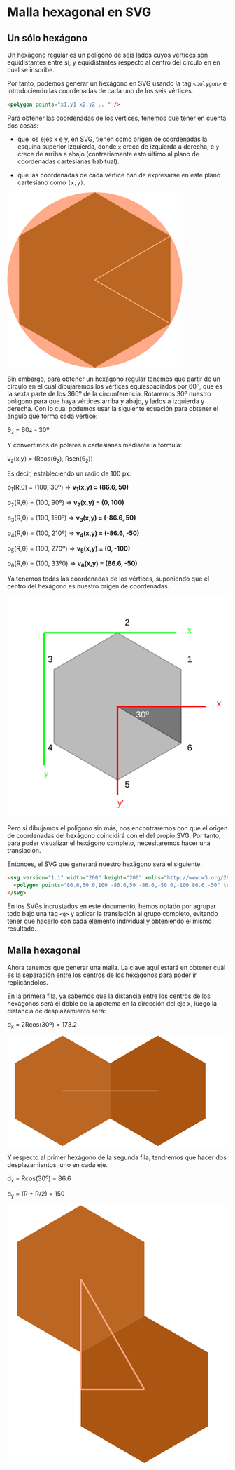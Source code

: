 # Malla hexagonal en SVG

## Un sólo hexágono

Un hexágono regular es un polígono de seis lados cuyos vértices son equidistantes entre sí, y equidistantes respecto al centro del círculo en en cual se inscribe.

Por tanto, podemos generar un hexágono en SVG usando la tag `<polygon>` e introduciendo las coordenadas de cada uno de los seis vértices.

```html
<polygon points="x1,y1 x2,y2 ..." />
```

Para obtener las coordenadas de los vertices, tenemos que tener en cuenta dos cosas:

- que los ejes x e y, en SVG, tienen como origen de coordenadas la esquina superior izquierda, donde `x` crece de izquierda a derecha, e `y` crece de arriba a abajo (contrariamente esto último al plano de coordenadas cartesianas habitual). 

- que las coordenadas de cada vértice han de expresarse en este plano cartesiano como `(x,y)`.

![Hexagon](./hexagon1.svg)

Sin embargo, para obtener un hexágono regular tenemos que partir de un círculo en el cual dibujaremos los vértices equiespaciados por 60º, que es la sexta parte de los 360º de la circunferencia. Rotaremos 30º nuestro polígono para que haya vértices arriba y abajo, y lados a izquierda y derecha. Con lo cual podemos usar la siguiente ecuación para obtener el ángulo que forma cada vértice:

θ<sub>z</sub> = 60z - 30º

Y convertimos de polares a cartesianas mediante la fórmula:

v<sub>z</sub>(x,y) = (Rcos(θ<sub>z</sub>), Rsen(θ<sub>z</sub>))

Es decir, estableciendo un radio de 100 px:

ρ<sub>1</sub>(R,θ) = (100, 30º) => **v<sub>1</sub>(x,y) = (86.6, 50)**

ρ<sub>2</sub>(R,θ) = (100, 90º) => **v<sub>2</sub>(x,y) = (0, 100)**

ρ<sub>3</sub>(R,θ) = (100, 150º) => **v<sub>3</sub>(x,y) = (-86.6, 50)**

ρ<sub>4</sub>(R,θ) = (100, 210º) => **v<sub>4</sub>(x,y) = (-86.6, -50)**

ρ<sub>5</sub>(R,θ) = (100, 270º) => **v<sub>5</sub>(x,y) = (0, -100)**

ρ<sub>6</sub>(R,θ) = (100, 33º0) => **v<sub>6</sub>(x,y) = (86.6, -50)**

Ya tenemos todas las coordenadas de los vértices, suponiendo que el centro del hexágono es nuestro origen de coordenadas.

![Hexagon](./hexagon2.svg)

Pero si dibujamos el polígono sin más, nos encontraremos con que el origen de coordenadas del hexágono coincidirá con el del propio SVG. Por tanto, para poder visualizar el hexágono completo, necesitaremos hacer una translación.

Entonces, el SVG que generará nuestro hexágono será el siguiente:

```html
<svg version="1.1" width="200" height="200" xmlns="http://www.w3.org/2000/svg" xmlns:xlink="http://www.w3.org/1999/xlink">
  <polygon points="86.6,50 0,100 -86.6,50 -86.6,-50 0,-100 86.6,-50" transform="translate(100 100)" />
</svg>
```

En los SVGs incrustados en este documento, hemos optado por agrupar todo bajo una tag `<g>` y aplicar la translación al grupo completo, evitando tener que hacerlo con cada elemento individual y obteniendo el mismo resultado.

## Malla hexagonal

Ahora tenemos que generar una malla. La clave aquí estará en obtener cuál es la separación entre los centros de los hexágonos para poder ir replicándolos.

En la primera fila, ya sabemos que la distancia entre los centros de los hexágonos será el doble de la apotema en la dirección del eje x, luego la distancia de desplazamiento será:

d<sub>x</sub> = 2Rcos(30º) = 173.2

![Hexagon](./hexagon3.svg)

Y respecto al primer hexágono de la segunda fila, tendremos que hacer dos desplazamientos, uno en cada eje.

d<sub>x</sub> = Rcos(30º) = 86.6

d<sub>y</sub> = (R + R/2) = 150

![Hexagon](./hexagon4.svg)
